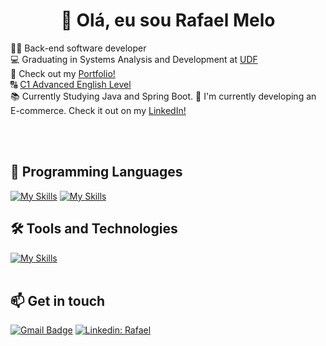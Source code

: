 <h1 align="center">👋 Olá, eu sou Rafael Melo</h1>

<p align="left">
  👨‍💻 Back-end software developer <br>
  💻 Graduating in Systems Analysis and Development at <a href="https://www.udf.edu.br/" rel="nofollow">UDF</a> <br>
  📖 Check out my <a href="https://rmeloportfolio.vercel.app" rel="nofollow">Portfolio!</a> <br>
  🔠 <a href="https://cert.efset.org/fZ46xL" rel="nofollow">C1 Advanced English Level</a> <br>
  📚 Currently Studying Java and Spring Boot.
  📲 I'm currently developing an E-commerce. Check it out on my <a href="https://linkedin.com/in/rafaelmelodev">LinkedIn!</a>
  
</p><br><br>


## 🚀 Programming Languages
[![My Skills](https://skillicons.dev/icons?i=java)](https://skillicons.dev) [![My Skills](https://skillicons.dev/icons?i=php)](https://skillicons.dev)


## 🛠️ Tools and Technologies
[![My Skills](https://skillicons.dev/icons?i=idea,mysql,git,github,spring,postman)](https://skillicons.dev)<br><br>


## 📫 Get in touch

[![Gmail Badge](https://img.shields.io/badge/-{rafaelmelodev23@gmail.com}-006bed?style=flat-square&logo=Gmail&logoColor=white&link=mailto:{SeuEmail})](mailto:{SeuEmail})
[![Linkedin: Rafael](https://img.shields.io/badge/-rafaelmelo-blue?style=flat-square&logo=Linkedin&logoColor=white&link=https://www.linkedin.com/in/devellenias/)](https://www.linkedin.com/in/rafael-melo-souza/)
<br><br>
